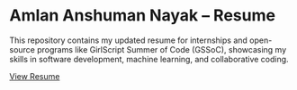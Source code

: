 # Amlan Anshuman Nayak – Resume

This repository contains my updated resume for internships and open-source programs like GirlScript Summer of Code (GSSoC), showcasing my skills in software development, machine learning, and collaborative coding.

[View Resume](./Amlan_Resume.pdf)
